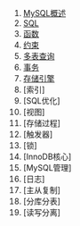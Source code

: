 1. [MySQL概述][mysql_overview]
2. [SQL][sql]
3. [函数][function]
4. [约束][constraint]
5. [多表查询][multi-table_query]
6. [事务][affair]
7. [存储引擎][storage_engine]
8. [索引]
9. [SQL优化]
10. [视图]
11. [存储过程]
12. [触发器]
13. [锁]
14. [InnoDB核心]
15. [MySQL管理]
16. [日志]
17. [主从复制]
18. [分库分表]
19. [读写分离]

[mysql_overview]:https://chenglid.github.io/md/mysql/mysql_overview
[sql]:https://chenglid.github.io/md/mysql/sql
[function]:https://chenglid.github.io/md/mysql/function
[constraint]:https://chenglid.github.io/md/mysql/constraint
[multi-table_query]:https://chenglid.github.io/md/mysql/multi-table_query
[affair]:https://chenglid.github.io/md/mysql/affair
[storage_engine]:https://chenglid.github.io/md/mysql/storage_engine
